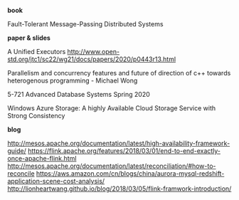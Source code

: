 **book**

Fault-Tolerant Message-Passing Distributed Systems

**paper & slides**

A Unified Executors http://www.open-std.org/jtc1/sc22/wg21/docs/papers/2020/p0443r13.html

Parallelism and concurrency features and future of direction of c++ towards heterogenous programming - Michael Wong

5-721 Advanced Database Systems Spring 2020

Windows Azure Storage: A highly Available Cloud Storage Service with Strong Consistency

**blog**

http://mesos.apache.org/documentation/latest/high-availability-framework-guide/ 
https://flink.apache.org/features/2018/03/01/end-to-end-exactly-once-apache-flink.html
http://mesos.apache.org/documentation/latest/reconciliation/#how-to-reconcile
https://aws.amazon.com/cn/blogs/china/aurora-mysql-redshift-application-scene-cost-analysis/
http://lionheartwang.github.io/blog/2018/03/05/flink-framwork-introduction/
